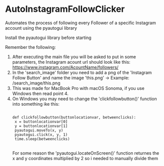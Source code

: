# AutoInstagramFollowClicker
Automates the process of following every Follower of a specific Instagram account using the pyautogui library

Install the pyautogui library before starting

Remember the following:
1. After executing the main file you will be asked to put in some parameters, the Instagram acount url should look like this: https://www.instagram.com/AcountName/followers/
2. In the 'search_image' folder you need to add a png of the 'Instagram Follow Button' and name the image 'this.png' -> Example: /search_image/this.png
3. This was made for MacBook Pro with macOS Sonoma, if you use Windows then read point 4.
4. On Windows you may need to change the 'clickfollowbutton()' function into something ike this:
   <pre>
   <code class='language-python'>
   def clickfollowbutton(buttonlocationvar, betweenclicks):
    x = buttonlocationvar[0]
    y = buttonlocationvar[1]
    pyautogui.moveTo(x, y)
    pyautogui.click(x, y, 1)
    time.sleep(betweenclicks)
   </code>
   </pre>
   For some reason the 'pyautogui.locateOnScreen()' function returnes the x and y coordinates multiplied by 2 so i needed to manually divide them 
